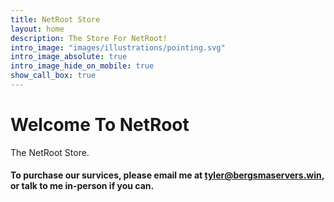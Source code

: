```yaml
---
title: NetRoot Store
layout: home
description: The Store For NetRoot!
intro_image: "images/illustrations/pointing.svg"
intro_image_absolute: true
intro_image_hide_on_mobile: true
show_call_box: true
---
```


# Welcome To NetRoot

The NetRoot Store.

#### To purchase our survices, please email me at tyler@bergsmaservers.win, or talk to me in-person if you can.